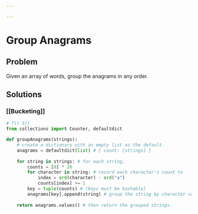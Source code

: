 ```yaml
---

---
```


# Group Anagrams

## Problem

Given an array of words, group the anagrams in any order.

## Solutions

### [[Bucketing]]

```python
# T() S()
from collections import Counter, defaultdict

def groupAnagrams(strings):
	# create a dictionary with an empty list as the default.
	anagrams = defaultdict(list) # { count: [strings] }
	
	for string in strings: # for each string,
		counts = [0] * 26
		for character in string: # record each character's count to
			index = ord(character) - ord("a")
			counts[index] += 1
		key = tuple(counts) # (keys must be hashable)
		anagrams[key].append(string) # group the string by character count,
	
	return anagrams.values() # then return the grouped strings.
```